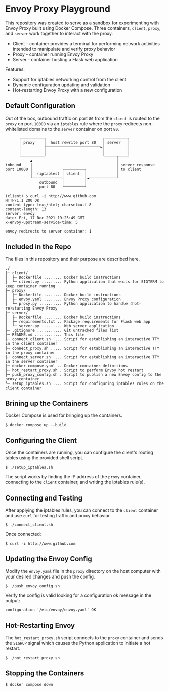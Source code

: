 # Envoy Proxy Playground
 
This repository was created to serve as a sandbox for experimenting with Envoy Proxy built using Docker Compose.  Three containers, `client`, `proxy`, and `server` work together to interact with the proxy.

* Client - container provides a terminal for performing network activities intended to manipulate and verify proxy behavior
* Proxy - container running Envoy Proxy
* Server - container hosting a Flask web application

Features:

* Support for iptables networking control from the client 
* Dynamic configuration updating and validation
* Hot-restarting Envoy Proxy with a new configuration

## Default Configuration

Out of the box, outbound traffic on port `80` from the `client` is routed to the `proxy` on port `10000` via an `iptables` rule where the `proxy` redirects non-whitelisted domains to the `server` container on port `80`.

```
      ┌──────────┐                         ┌──────────┐
      │ proxy    │  host rewrite port 80   │ server   │
      │          ├────────────────────────►│          │
      │          │                         │          │
      └──────────┘                         └─────┬────┘
           ▲                                     │
inbound    │                                     │ server response
port 10000 │             ┌─────────┐             │ to client
           │  (iptables) │ client  │             │
           └─────────────┤         │◄────────────┘
               outbound  │         │
               port 80   └─────────┘
```

```text
(client) $ curl -i http://www.github.com
HTTP/1.1 200 OK
content-type: text/html; charset=utf-8
content-length: 13
server: envoy
date: Fri, 17 Dec 2021 19:25:49 GMT
x-envoy-upstream-service-time: 5

envoy redirects to server container: 1
```

## Included in the Repo

The files in this repository and their purpose are described here.

```Text
./
├─ client/
│  ├─ Dockerfile ........ Docker build instructions
│  └─ client.py ......... Python application that waits for SIGTERM to keep container running
├─ proxy/
│  ├─ Dockerfile ........ Docker build instructions
│  ├─ envoy.yaml ........ Envoy Proxy configuration
│  └─ proxy.py .......... Python application to handle (hot-re)starting Envoy Proxy
├─ server/
│  ├─ Dockerfile ........ Docker build instructions
│  ├─ requirements.txt .. Package requirements for Flask web app
│  └─ server.py ......... Web server application
├─ .gitignore ........... Git untracked files list
├─ README.md ............ This file
├─ connect_client.sh .... Script for establishing an interactive TTY in the client container
├─ connect_proxy.sh ..... Script for establishing an interactive TTY in the proxy container
├─ connect_server.sh .... Script for establishing an interactive TTY in the server container
├─ docker-compose.yaml .. Docker container definitions
├─ hot_restart_proxy.sh . Script to perform Envoy hot restart
├─ push_proxy_config.sh . Script to publish a new Envoy config to the proxy container
└─ setup_iptables.sh .... Script for configuring iptables rules on the client container
```

## Brining up the Containers

Docker Compose is used for bringing up the containers.

```shell
$ docker compose up --build
```

## Configuring the Client

Once the containers are running, you can configure the client's routing tables using the provided shell script.

```shell
$ ./setup_iptables.sh
```

The script works by finding the IP address of the `proxy` container, connecting to the `client` container, and writing the iptables rule(s).

## Connecting and Testing

After applying the iptables rules, you can connect to the `client` container and use `curl` for testing traffic and proxy behavior.

```shell
$ ./connect_client.sh
```

Once connected:

```shell
$ curl -i http://www.github.com
```

## Updating the Envoy Config

Modify the `envoy.yaml` file in the `proxy` directory on the host computer with your desired changes and push the config.

```shell
$ ./push_envoy_config.sh
```

Verify the config is valid looking for a configuration ok message in the output:

```shell
configuration '/etc/envoy/envoy.yaml' OK
```

## Hot-Restarting Envoy

The `hot_restart_proxy.sh` script connects to the `proxy` container and sends the `SIGHUP` signal which causes the Python application to initiate a hot restart.

```
$ ./hot_restart_proxy.sh
```

## Stopping the Containers

```shell
$ docker compose down
```
